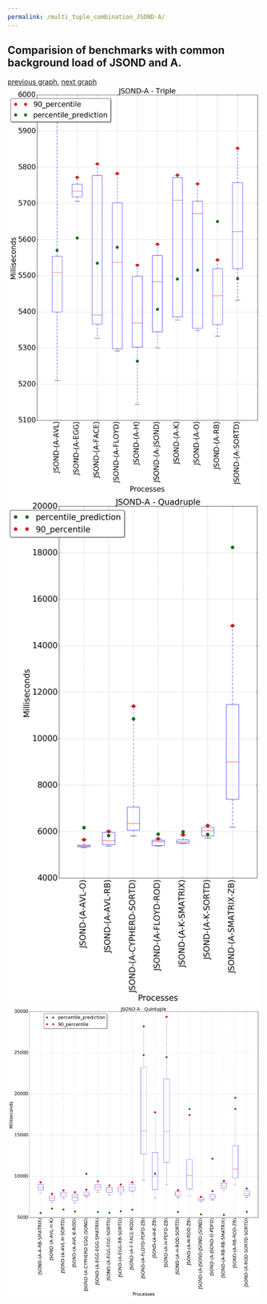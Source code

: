 ```yaml
---
permalink: /multi_tuple_combination_JSOND-A/
---
```



## Comparision of benchmarks with common background load of JSOND and A.

[previous graph](../multi_tuple_combination_JSOND-AVL/), [next graph](../multi_tuple_combination_JSOND-CYPHERD/)
![graph figure](./images/triple/JSOND/JSOND-A_box.png)![graph figure](./images/quadruple/JSOND/JSOND-A_box.png)![graph figure](./images/quintuple/JSOND/JSOND-A_box.png)